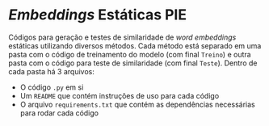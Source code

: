 # *Embeddings* Estáticas PIE

Códigos para geração e testes de similaridade de *word embeddings* estáticas utilizando diversos métodos. Cada método está separado em uma pasta com o código de treinamento do modelo (com final `Treino`) e outra pasta com o código para teste de similaridade (com final `Teste`). Dentro de cada pasta há 3 arquivos:

- O código `.py` em si
- Um `README` que contém instruções de uso para cada código
- O arquivo `requirements.txt` que contém as dependências necessárias para rodar cada código